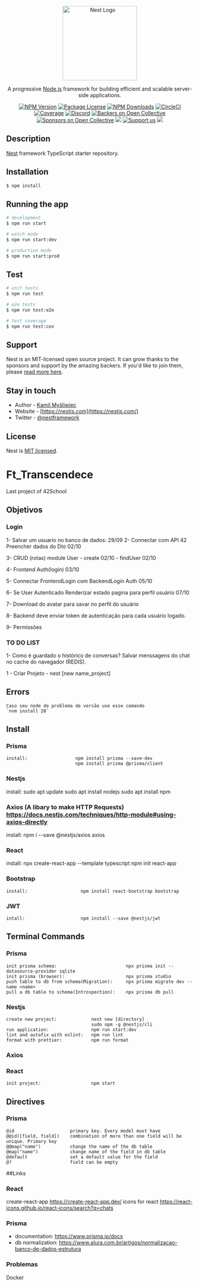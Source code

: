 <p align="center">
  <a href="http://nestjs.com/" target="blank"><img src="https://nestjs.com/img/logo-small.svg" width="200" alt="Nest Logo" /></a>
</p>

[circleci-image]: https://img.shields.io/circleci/build/github/nestjs/nest/master?token=abc123def456
[circleci-url]: https://circleci.com/gh/nestjs/nest

  <p align="center">A progressive <a href="http://nodejs.org" target="_blank">Node.js</a> framework for building efficient and scalable server-side applications.</p>
    <p align="center">
<a href="https://www.npmjs.com/~nestjscore" target="_blank"><img src="https://img.shields.io/npm/v/@nestjs/core.svg" alt="NPM Version" /></a>
<a href="https://www.npmjs.com/~nestjscore" target="_blank"><img src="https://img.shields.io/npm/l/@nestjs/core.svg" alt="Package License" /></a>
<a href="https://www.npmjs.com/~nestjscore" target="_blank"><img src="https://img.shields.io/npm/dm/@nestjs/common.svg" alt="NPM Downloads" /></a>
<a href="https://circleci.com/gh/nestjs/nest" target="_blank"><img src="https://img.shields.io/circleci/build/github/nestjs/nest/master" alt="CircleCI" /></a>
<a href="https://coveralls.io/github/nestjs/nest?branch=master" target="_blank"><img src="https://coveralls.io/repos/github/nestjs/nest/badge.svg?branch=master#9" alt="Coverage" /></a>
<a href="https://discord.gg/G7Qnnhy" target="_blank"><img src="https://img.shields.io/badge/discord-online-brightgreen.svg" alt="Discord"/></a>
<a href="https://opencollective.com/nest#backer" target="_blank"><img src="https://opencollective.com/nest/backers/badge.svg" alt="Backers on Open Collective" /></a>
<a href="https://opencollective.com/nest#sponsor" target="_blank"><img src="https://opencollective.com/nest/sponsors/badge.svg" alt="Sponsors on Open Collective" /></a>
  <a href="https://paypal.me/kamilmysliwiec" target="_blank"><img src="https://img.shields.io/badge/Donate-PayPal-ff3f59.svg"/></a>
    <a href="https://opencollective.com/nest#sponsor"  target="_blank"><img src="https://img.shields.io/badge/Support%20us-Open%20Collective-41B883.svg" alt="Support us"></a>
  <a href="https://twitter.com/nestframework" target="_blank"><img src="https://img.shields.io/twitter/follow/nestframework.svg?style=social&label=Follow"></a>
</p>
  <!--[![Backers on Open Collective](https://opencollective.com/nest/backers/badge.svg)](https://opencollective.com/nest#backer)
  [![Sponsors on Open Collective](https://opencollective.com/nest/sponsors/badge.svg)](https://opencollective.com/nest#sponsor)-->

## Description

[Nest](https://github.com/nestjs/nest) framework TypeScript starter repository.

## Installation

```bash
$ npm install
```

## Running the app

```bash
# development
$ npm run start

# watch mode
$ npm run start:dev

# production mode
$ npm run start:prod
```

## Test

```bash
# unit tests
$ npm run test

# e2e tests
$ npm run test:e2e

# test coverage
$ npm run test:cov
```

## Support

Nest is an MIT-licensed open source project. It can grow thanks to the sponsors and support by the amazing backers. If you'd like to join them, please [read more here](https://docs.nestjs.com/support).

## Stay in touch

- Author - [Kamil Myśliwiec](https://kamilmysliwiec.com)
- Website - [https://nestjs.com](https://nestjs.com/)
- Twitter - [@nestframework](https://twitter.com/nestframework)

## License

Nest is [MIT licensed](LICENSE).


# Ft_Transcendece
Last project of 42School


## Objetivos

  ### Login
  1- Salvar um usuario no banco de dados:                              29/09
  2- Connectar com API 42
      Preencher dados do Dto                                           02/10

  3- CRUD (rotas) module User
      - create                                                         02/10
      - findUser                                                       02/10

  4- Frontend Auth(login)                                              03/10

  5- Connectar FrontendLogin com BackendLogin Auth                     05/10

  6- Se User Autenticado Renderizar estado pagina para perfil usuário  07/10

  7- Download do avatar para savar no perfil do usuário                

  8- Backend deve enviar token de autenticação para cada usuário logado.

  9- Permissões


 ### TO DO LIST

  1-  Como é guardado o histórico de conversas?
      Salvar menssagens do chat no cache do navegador (REDIS).






1 - Criar Projeto - nest [new name_project]

## Errors
   
    Caso seu node de problema de versão use esse comando
    `nvm install 20`


## Install

  ### Prisma

    install:                  npm install prisma --save-dev
                              npm install prisma @prisma/client
  ### Nestjs

  install:                    sudo apt update
	                            sudo apt install nodejs
	                            sudo apt install npm

  ### Axios (A libary to make HTTP Requests) https://docs.nestjs.com/techniques/http-module#using-axios-directly

  install:                    npm i --save @nestjs/axios axios

  ### React

  install:                    npx create-react-app <name> --template typescript
                              npm init react-app <name>

  ### Bootstrap

    install:                    npm install react-bootstrap bootstrap

  ### JWT
    intall:                     npm install --save @nestjs/jwt
## Terminal Commands

  ### Prisma

    init prisma schema:                          npx prisma init --datasource-provider sqlite
    init prisma (browser):                       npx prisma studio
    push table to db from schema(Migration):     npx prisma migrate dev --name <name>
    pull a db table to schema(Introspection):    npx prisma db pull


  ### Nestjs

    create new project:             nest new [directory]
                                    sudo npm -g @nestjs/cli
    run application:                npm run start:dev
    lint and autofix with eslint:   npm run lint
    format with prettier:           npm run format

  ### Axios

  ### React

    init project:                   npm start

  ## Directives

  ### Prisma
    @id                     primary key. Every model must have 
    @@id([field, field])    combination of more than one field will be unique. Primary key
    @@map("name")           change the name of the db table
    @map("name")            change name of the field in db table
    @default                set a default value for the field
    @?                      field can be empty


  ##Links

  ### React

  create-react-app            https://create-react-app.dev/
  icons for react             https://react-icons.github.io/react-icons/search?q=chats



  ### Prisma
  - documentation:            https://www.prisma.io/docs
  - db normalization:         https://www.alura.com.br/artigos/normalizacao-banco-de-dados-estrutura



  ### Problemas

  Docker 